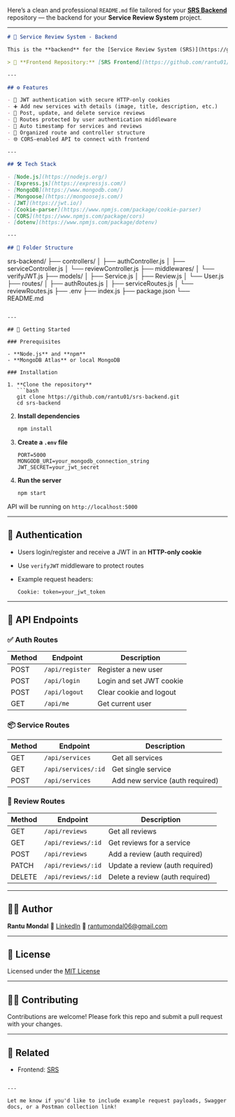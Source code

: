Here’s a clean and professional `README.md` file tailored for your **[SRS Backend](https://github.com/rantu01/srs-backend)** repository — the backend for your **Service Review System** project.

---

```markdown
# 💬 Service Review System - Backend

This is the **backend** for the [Service Review System (SRS)](https://github.com/rantu01/SRS), a full-stack web application where users can add services, write reviews, and explore feedback from others. This backend is built using **Node.js**, **Express.js**, and **MongoDB**, and uses **JWT with cookies** for secure authentication.

> 🔗 **Frontend Repository:** [SRS Frontend](https://github.com/rantu01/SRS)

---

## ⚙️ Features

- 🔐 JWT authentication with secure HTTP-only cookies
- ➕ Add new services with details (image, title, description, etc.)
- 💬 Post, update, and delete service reviews
- 🧑 Routes protected by user authentication middleware
- 📅 Auto timestamp for services and reviews
- 📁 Organized route and controller structure
- 🌐 CORS-enabled API to connect with frontend

---

## 🛠️ Tech Stack

- [Node.js](https://nodejs.org/)
- [Express.js](https://expressjs.com/)
- [MongoDB](https://www.mongodb.com/)
- [Mongoose](https://mongoosejs.com/)
- [JWT](https://jwt.io/)
- [Cookie-parser](https://www.npmjs.com/package/cookie-parser)
- [CORS](https://www.npmjs.com/package/cors)
- [dotenv](https://www.npmjs.com/package/dotenv)

---

## 📁 Folder Structure

```

srs-backend/
├── controllers/
│   ├── authController.js
│   ├── serviceController.js
│   └── reviewController.js
├── middlewares/
│   └── verifyJWT.js
├── models/
│   ├── Service.js
│   ├── Review\.js
│   └── User.js
├── routes/
│   ├── authRoutes.js
│   ├── serviceRoutes.js
│   └── reviewRoutes.js
├── .env
├── index.js
├── package.json
└── README.md

````

---

## 🚀 Getting Started

### Prerequisites

- **Node.js** and **npm**
- **MongoDB Atlas** or local MongoDB

### Installation

1. **Clone the repository**
   ```bash
   git clone https://github.com/rantu01/srs-backend.git
   cd srs-backend
````

2. **Install dependencies**

   ```bash
   npm install
   ```

3. **Create a `.env` file**

   ```env
   PORT=5000
   MONGODB_URI=your_mongodb_connection_string
   JWT_SECRET=your_jwt_secret
   ```

4. **Run the server**

   ```bash
   npm start
   ```

API will be running on `http://localhost:5000`

---

## 🔐 Authentication

* Users login/register and receive a JWT in an **HTTP-only cookie**
* Use `verifyJWT` middleware to protect routes
* Example request headers:

  ```
  Cookie: token=your_jwt_token
  ```

---

## 🔄 API Endpoints

### ✅ Auth Routes

| Method | Endpoint        | Description              |
| ------ | --------------- | ------------------------ |
| POST   | `/api/register` | Register a new user      |
| POST   | `/api/login`    | Login and set JWT cookie |
| POST   | `/api/logout`   | Clear cookie and logout  |
| GET    | `/api/me`       | Get current user         |

### 📦 Service Routes

| Method | Endpoint            | Description                     |
| ------ | ------------------- | ------------------------------- |
| GET    | `/api/services`     | Get all services                |
| GET    | `/api/services/:id` | Get single service              |
| POST   | `/api/services`     | Add new service (auth required) |

### 💬 Review Routes

| Method | Endpoint           | Description                     |
| ------ | ------------------ | ------------------------------- |
| GET    | `/api/reviews`     | Get all reviews                 |
| GET    | `/api/reviews/:id` | Get reviews for a service       |
| POST   | `/api/reviews`     | Add a review (auth required)    |
| PATCH  | `/api/reviews/:id` | Update a review (auth required) |
| DELETE | `/api/reviews/:id` | Delete a review (auth required) |

---

## 🙋‍♂️ Author

**Rantu Mondal**
🔗 [LinkedIn](https://www.linkedin.com/in/rantubytes)
📧 [rantumondal06@gmail.com](mailto:rantumondal06@gmail.com)

---

## 📄 License

Licensed under the [MIT License](LICENSE)

---

## 🧑‍💻 Contributing

Contributions are welcome! Please fork this repo and submit a pull request with your changes.

---

## 🔗 Related

* Frontend: [SRS](https://github.com/rantu01/SRS)

```

---

Let me know if you'd like to include example request payloads, Swagger docs, or a Postman collection link!
```
